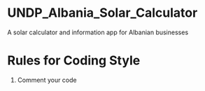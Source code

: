# UNDP_Albania_Solar_Calculator
A solar calculator and information app for Albanian businesses

# Rules for Coding Style
1) Comment your code
